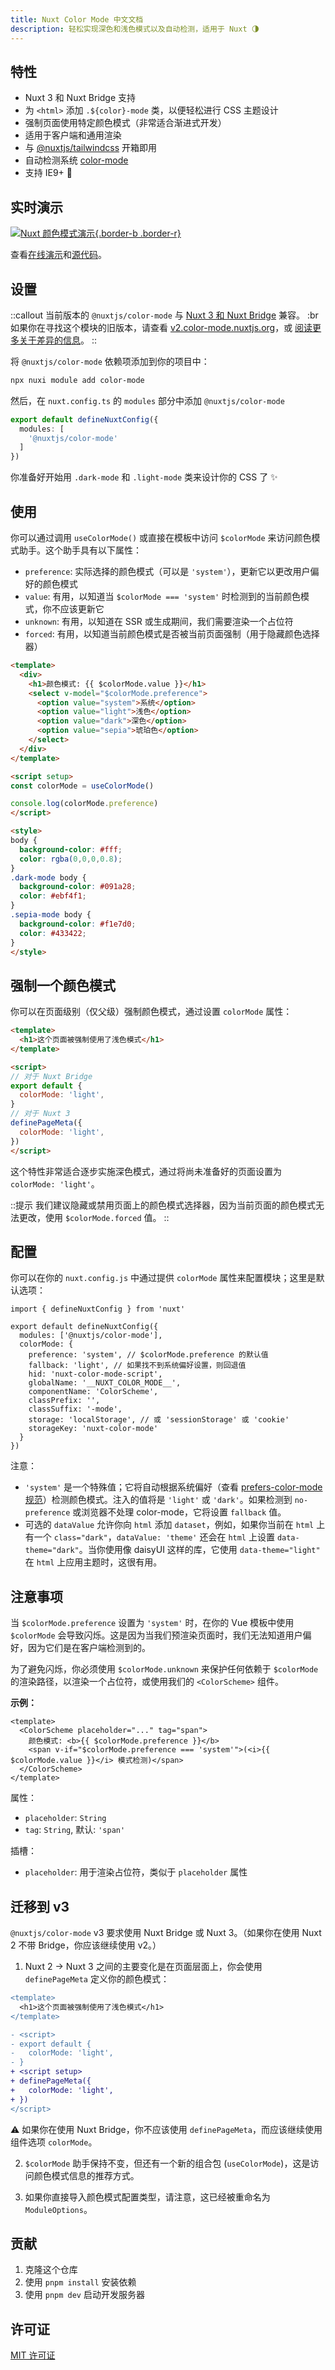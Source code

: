 ```yaml
---
title: Nuxt Color Mode 中文文档
description: 轻松实现深色和浅色模式以及自动检测，适用于 Nuxt 🌗
---
```


## 特性

- Nuxt 3 和 Nuxt Bridge 支持
- 为 `<html>` 添加 `.${color}-mode` 类，以便轻松进行 CSS 主题设计
- 强制页面使用特定颜色模式（非常适合渐进式开发）
- 适用于客户端和通用渲染
- 与 [@nuxtjs/tailwindcss](https://github.com/nuxt-modules/tailwindcss) 开箱即用
- 自动检测系统 [color-mode](https://drafts.csswg.org/mediaqueries-5/#descdef-media-prefers-color-mode)
- 支持 IE9+ 👴

## 实时演示

[![Nuxt 颜色模式演示](/demo.gif){.border-b .border-r}](https://color-mode.nuxtjs.app)

查看[在线演示](https://color-mode.nuxtjs.app)和[源代码](https://github.com/nuxt-modules/color-mode/tree/main/playground)。

## 设置

::callout
当前版本的 `@nuxtjs/color-mode` 与 [Nuxt 3 和 Nuxt Bridge](https://nuxt.com) 兼容。 :br 如果你在寻找这个模块的旧版本，请查看 [v2.color-mode.nuxtjs.org](https://v2.color-mode.nuxtjs.org/)，或 [阅读更多关于差异的信息](#迁移到v3)。
::

将 `@nuxtjs/color-mode` 依赖项添加到你的项目中：

```bash
npx nuxi module add color-mode
```

然后，在 `nuxt.config.ts` 的 `modules` 部分中添加 `@nuxtjs/color-mode`

```ts [nuxt.config.ts]
export default defineNuxtConfig({
  modules: [
    '@nuxtjs/color-mode'
  ]
})
```

你准备好开始用 `.dark-mode` 和 `.light-mode` 类来设计你的 CSS 了 ✨

## 使用

你可以通过调用 `useColorMode()` 或直接在模板中访问 `$colorMode` 来访问颜色模式助手。这个助手具有以下属性：

- `preference`: 实际选择的颜色模式（可以是 `'system'`），更新它以更改用户偏好的颜色模式
- `value`: 有用，以知道当 `$colorMode === 'system'` 时检测到的当前颜色模式，你不应该更新它
- `unknown`: 有用，以知道在 SSR 或生成期间，我们需要渲染一个占位符
- `forced`: 有用，以知道当前颜色模式是否被当前页面强制（用于隐藏颜色选择器）

```html [pages/index.vue]
<template>
  <div>
    <h1>颜色模式: {{ $colorMode.value }}</h1>
    <select v-model="$colorMode.preference">
      <option value="system">系统</option>
      <option value="light">浅色</option>
      <option value="dark">深色</option>
      <option value="sepia">琥珀色</option>
    </select>
  </div>
</template>

<script setup>
const colorMode = useColorMode()

console.log(colorMode.preference)
</script>

<style>
body {
  background-color: #fff;
  color: rgba(0,0,0,0.8);
}
.dark-mode body {
  background-color: #091a28;
  color: #ebf4f1;
}
.sepia-mode body {
  background-color: #f1e7d0;
  color: #433422;
}
</style>
```

## 强制一个颜色模式

你可以在页面级别（仅父级）强制颜色模式，通过设置 `colorMode` 属性：

```html [pages/light.vue]
<template>
  <h1>这个页面被强制使用了浅色模式</h1>
</template>

<script>
// 对于 Nuxt Bridge
export default {
  colorMode: 'light',
}
// 对于 Nuxt 3
definePageMeta({
  colorMode: 'light',
})
</script>
```

这个特性非常适合逐步实施深色模式，通过将尚未准备好的页面设置为 `colorMode: 'light'`。

::提示
我们建议隐藏或禁用页面上的颜色模式选择器，因为当前页面的颜色模式无法更改，使用 `$colorMode.forced` 值。
::

## 配置

你可以在你的 `nuxt.config.js` 中通过提供 `colorMode` 属性来配置模块；这里是默认选项：

```js{}[nuxt.config.js]
import { defineNuxtConfig } from 'nuxt'

export default defineNuxtConfig({
  modules: ['@nuxtjs/color-mode'],
  colorMode: {
    preference: 'system', // $colorMode.preference 的默认值
    fallback: 'light', // 如果找不到系统偏好设置，则回退值
    hid: 'nuxt-color-mode-script',
    globalName: '__NUXT_COLOR_MODE__',
    componentName: 'ColorScheme',
    classPrefix: '',
    classSuffix: '-mode',
    storage: 'localStorage', // 或 'sessionStorage' 或 'cookie'
    storageKey: 'nuxt-color-mode'
  }
})
```

注意：
- `'system'` 是一个特殊值；它将自动根据系统偏好（查看 [prefers-color-mode 规范](https://drafts.csswg.org/mediaqueries-5/#descdef-media-prefers-color-mode)）检测颜色模式。注入的值将是 `'light'` 或 `'dark'`。如果检测到 `no-preference` 或浏览器不处理 color-mode，它将设置 `fallback` 值。
- 可选的 `dataValue` 允许你向 `html` 添加 `dataset`，例如，如果你当前在 `html` 上有一个 `class="dark"`，`dataValue: 'theme'` 还会在 `html` 上设置 `data-theme="dark"`。当你使用像 daisyUI 这样的库，它使用 `data-theme="light"` 在 `html` 上应用主题时，这很有用。

## 注意事项

当 `$colorMode.preference` 设置为 `'system'` 时，在你的 Vue 模板中使用 `$colorMode` 会导致闪烁。这是因为当我们预渲染页面时，我们无法知道用户偏好，因为它们是在客户端检测到的。

为了避免闪烁，你必须使用 `$colorMode.unknown` 来保护任何依赖于 `$colorMode` 的渲染路径，以渲染一个占位符，或使用我们的 `<ColorScheme>` 组件。

**示例：**

```vue
<template>
  <ColorScheme placeholder="..." tag="span">
    颜色模式: <b>{{ $colorMode.preference }}</b>
    <span v-if="$colorMode.preference === 'system'">(<i>{{ $colorMode.value }}</i> 模式检测)</span>
  </ColorScheme>
</template>
```

属性：
- `placeholder`: `String`
- `tag`: `String`,  默认: `'span'`

插槽：
- `placeholder`: 用于渲染占位符，类似于 `placeholder` 属性

## 迁移到 v3

`@nuxtjs/color-mode` v3 要求使用 Nuxt Bridge 或 Nuxt 3。（如果你在使用 Nuxt 2 不带 Bridge，你应该继续使用 v2。）

1. Nuxt 2 -> Nuxt 3 之间的主要变化是在页面层面上，你会使用 `definePageMeta` 定义你的颜色模式：

```diff
<template>
  <h1>这个页面被强制使用了浅色模式</h1>
</template>

- <script>
- export default {
-   colorMode: 'light',
- }
+ <script setup>
+ definePageMeta({
+   colorMode: 'light',
+ })
</script>
```

⚠️ 如果你在使用 Nuxt Bridge，你不应该使用 `definePageMeta`，而应该继续使用组件选项 `colorMode`。

2. `$colorMode` 助手保持不变，但还有一个新的组合包 (`useColorMode`)，这是访问颜色模式信息的推荐方式。

3. 如果你直接导入颜色模式配置类型，请注意，这已经被重命名为 `ModuleOptions`。

## 贡献

1. 克隆这个仓库
2. 使用 `pnpm install` 安装依赖
3. 使用 `pnpm dev` 启动开发服务器

## 许可证

[MIT 许可证](https://github.com/nuxt-modules/color-mode/blob/main/LICENSE)

